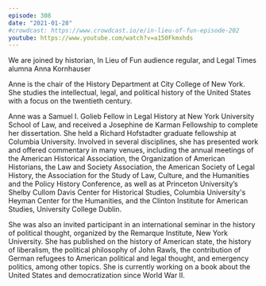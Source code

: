 ```yaml
---
episode: 308
date: "2021-01-28"
#crowdcast: https://www.crowdcast.io/e/in-lieu-of-fun-episode-202
youtube: https://www.youtube.com/watch?v=a150Fkmxhds
---
```

We are joined by historian, In Lieu of Fun audience regular, and Legal Times
alumna Anna Kornhauser

Anne is the chair of the History Department at City College of New York.  She
studies the intellectual, legal, and political history of the United States
with a focus on the twentieth century.

Anne was a Samuel I. Golieb Fellow in Legal History at New York University
School of Law, and received a Josephine de Karman Fellowship to complete her
dissertation. She held a Richard Hofstadter graduate fellowship at Columbia
University. Involved in several disciplines, she has presented work and offered
commentary in many venues, including the annual meetings of the American
Historical Association, the Organization of American Historians, the Law and
Society Association, the American Society of Legal History, the Association for
the Study of Law, Culture, and the Humanities and the Policy History
Conference, as well as at Princeton University’s Shelby Cullom Davis Center for
Historical Studies, Columbia University's Heyman Center for the Humanities, and
the Clinton Institute for American Studies, University College Dublin.

She was also an invited participant in an international seminar in the history
of political thought, organized by the Remarque Institute, New York
University. She has published on the history of American state, the history of
liberalism, the political philosophy of John Rawls, the contribution of German
refugees to American political and legal thought, and emergency politics, among
other topics. She is currently working on a book about the United States and
democratization since World War II.
